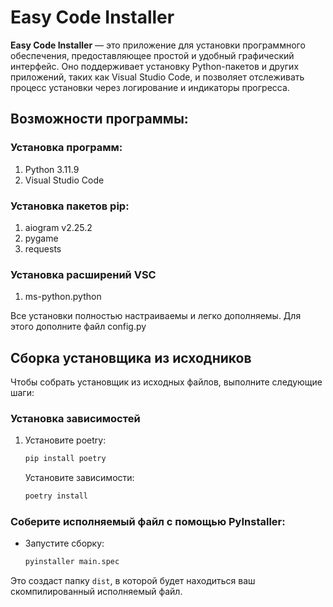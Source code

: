 # Easy Code Installer

**Easy Code Installer** — это приложение для установки программного обеспечения, предоставляющее простой и удобный
графический интерфейс. Оно поддерживает установку Python-пакетов и других приложений, таких как Visual Studio Code, и
позволяет отслеживать процесс установки через логирование и индикаторы прогресса.

## Возможности программы:

### Установка программ:

1) Python 3.11.9
2) Visual Studio Code

### Установка пакетов pip:

1) aiogram v2.25.2
2) pygame
3) requests

### Установка расширений VSC

1) ms-python.python

Все установки полностью настраиваемы и легко дополняемы. Для этого дополните файл config.py

## Сборка установщика из исходников

Чтобы собрать установщик из исходных файлов, выполните следующие шаги:

### Установка зависимостей

1. Установите poetry:

    ```cmd
    pip install poetry
    ```

   Установите зависимости:

    ```cmd
    poetry install
    ```

### Соберите исполняемый файл с помощью PyInstaller:

- Запустите сборку:

    ```cmd
    pyinstaller main.spec
    ```

Это создаст папку `dist`, в которой будет находиться ваш скомпилированный исполняемый файл.